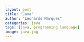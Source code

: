 ```yaml
---
layout: post
title: "Java"
author: "Leonardo Marques"
categories: java
tags: [java, programming language]
image: java.jpg
---
```


